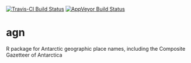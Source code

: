 [![Travis-CI Build Status](https://travis-ci.org/AustralianAntarcticDataCentre/agn.svg?branch=master)](https://travis-ci.org/AustralianAntarcticDataCentre/agn)
[![AppVeyor Build Status](https://ci.appveyor.com/api/projects/status/github/AustralianAntarcticDataCentre/agn?branch=master&svg=true)](https://ci.appveyor.com/project/AustralianAntarcticDataCentre/agn)
# agn
R package for Antarctic geographic place names, including the Composite Gazetteer of Antarctica
